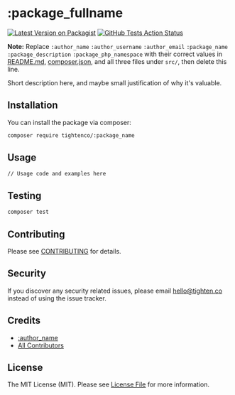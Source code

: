 # :package_fullname

[![Latest Version on Packagist](https://img.shields.io/packagist/v/tightenco/:package_name.svg?style=flat-square)](https://packagist.org/packages/tightenco/:package_name)
[![GitHub Tests Action Status](https://img.shields.io/github/actions/workflow/status/tighten/:package_name/.github/workflows/tests.yml?branch=main&label=tests)](https://github.com/tighten/:package_name/actions?query=workflow%3Arun-tests+branch%3Amain)

**Note:** Replace ```:author_name``` ```:author_username``` ```:author_email``` ```:package_name``` ```:package_description``` ```:package_php_namespace``` with their correct values in [README.md](README.md), [composer.json](composer.json), and all three files under `src/`, then delete this line.

Short description here, and maybe small justification of why it's valuable.

## Installation

You can install the package via composer:

```bash
composer require tightenco/:package_name
```

## Usage

```
// Usage code and examples here
```

## Testing

```bash
composer test
```

## Contributing

Please see [CONTRIBUTING](CONTRIBUTING.md) for details.

## Security

If you discover any security related issues, please email hello@tighten.co instead of using the issue tracker.

## Credits

- [:author_name](https://github.com/:author_username)
- [All Contributors](../../contributors)

## License

The MIT License (MIT). Please see [License File](LICENSE.md) for more information.
